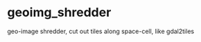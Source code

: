 geoimg_shredder
===============

geo-image shredder, cut out tiles along space-cell, like gdal2tiles
